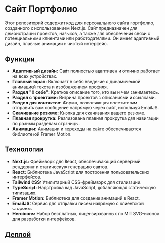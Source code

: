 # Сайт Портфолио

Этот репозиторий содержит код для персонального сайта портфолио, созданного с использованием Next.js. Сайт предназначен для демонстрации проектов, навыков, а также для обеспечения связи с потенциальными клиентами или работодателями. Он имеет адаптивный дизайн, плавные анимации и чистый интерфейс.

## Функции

- **Адаптивный дизайн:** Сайт полностью адаптивен и отлично работает на всех устройствах.
- **Главный экран:** Включает в себя введение с динамической анимацией текста и изображением профиля.
- **Раздел "О себе":** Краткое описание того, кто вы и чем занимаетесь.
- **Раздел с проектами:** Витрина проектов с описаниями и ссылками.
- **Раздел для контактов:** Форма, позволяющая посетителям отправить вам сообщение напрямую через сайт, используя EmailJS.
- **Скачивание резюме:** Кнопка для скачивания вашего резюме.
- **Плавная прокрутка:** Реализована плавная прокрутка для навигации по разным разделам страницы.
- **Анимации:** Анимации и переходы на сайте обеспечиваются библиотекой Framer Motion.

## Технологии

- **Next.js:** Фреймворк для React, обеспечивающий серверный рендеринг и статическую генерацию сайтов.
- **React:** Библиотека JavaScript для построения пользовательских интерфейсов.
- **Tailwind CSS:** Утилитарный CSS-фреймворк для стилизации.
- **TypeScript:** Надстройка над JavaScript, добавляющая статическую типизацию.
- **Framer Motion:** Библиотека для создания анимаций в React.
- **EmailJS:** Сервис для отправки писем напрямую с клиентской стороны.
- **Heroicons:** Набор бесплатных, лицензированных по MIT SVG-иконок для разработки интерфейсов.

## [Деплой](https://porfolio-phi-seven.vercel.app/)
